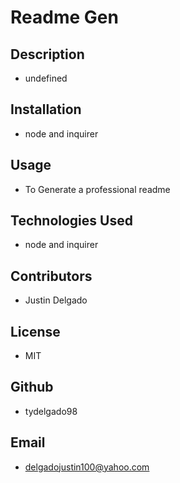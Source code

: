 # Readme Gen



  ## Description
  - undefined


  ## Installation
  - node and inquirer


  ## Usage
  - To Generate a professional readme


  ## Technologies Used
  - node and inquirer


  ## Contributors
  - Justin Delgado


  ## License
  - MIT


  ## Github
  - tydelgado98


  ## Email
  - delgadojustin100@yahoo.com
